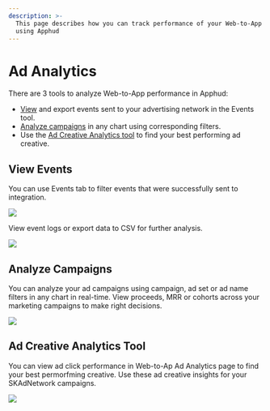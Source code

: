 ```yaml
---
description: >-
  This page describes how you can track performance of your Web-to-App campaigns
  using Apphud
---
```


# Ad Analytics

There are 3 tools to analyze Web-to-App performance in Apphud:

* [View](ad-analytics.md#view-events) and export events sent to your advertising network in the Events tool.
* [Analyze campaigns](ad-analytics.md#analyze-campaigns) in any chart using corresponding filters.
* Use the [Ad Creative Analytics tool](ad-analytics.md#ad-analytics-tool) to find your best performing ad creative.

## View Events

You can use Events tab to filter events that were successfully sent to integration.

![](../.gitbook/assets/tt\_filter.png)

View event logs or export data to CSV for further analysis.

![](../.gitbook/assets/tt\_filter\_3.png)

## Analyze Campaigns

You can analyze your ad campaigns using campaign, ad set or ad name filters in any chart in real-time. View proceeds, MRR or cohorts across your marketing campaigns to make right decisions.

![](../.gitbook/assets/fbconv\_charts.png)

## Ad Creative Analytics Tool

You can view ad click performance in Web-to-Ap Ad Analytics page to find your best permorfming creative. Use these ad creative insights for your SKAdNetwork campaigns.

![](../.gitbook/assets/creative\_analytics.png)



